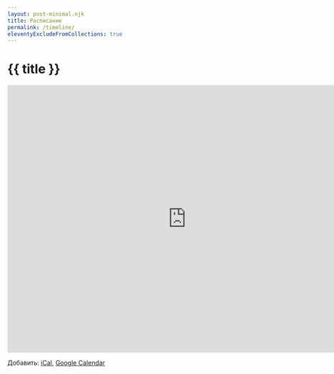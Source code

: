 ```yaml
---
layout: post-minimal.njk
title: Расписание
permalink: /timeline/
eleventyExcludeFromCollections: true
---
```


# {{ title }}

<iframe src="https://calendar.google.com/calendar/embed?src=of88hg127q84irj1lvdcmf1jsg%40group.calendar.google.com&ctz=Europe%2FMoscow" style="border: 0" width="800" height="600" frameborder="0" scrolling="no"></iframe>

Добавить: [iCal](https://calendar.google.com/calendar/ical/of88hg127q84irj1lvdcmf1jsg%40group.calendar.google.com/public/basic.ics), [Google Calendar](https://calendar.google.com/calendar/u/0?cid=b2Y4OGhnMTI3cTg0aXJqMWx2ZGNtZjFqc2dAZ3JvdXAuY2FsZW5kYXIuZ29vZ2xlLmNvbQ)

